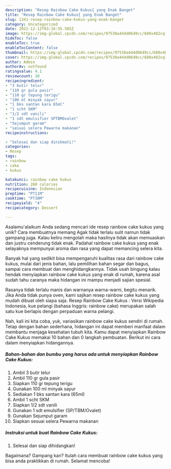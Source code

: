 ```yaml
---
description: "Resep Rainbow Cake Kukus{ yang Enak Banget"
title: "Resep Rainbow Cake Kukus{ yang Enak Banget"
slug: 1341-resep-rainbow-cake-kukus-yang-enak-banget
category: Uncategorized
date: 2022-12-12T03:16:55.585Z
image: https://img-global.cpcdn.com/recipes/97538a444d0649cc/680x482cq70/rainbow-cake-kukus-foto-resep-utama.jpg
hideToc: false
enableToc: true
enableTocContent: false
thumbnail: https://img-global.cpcdn.com/recipes/97538a444d0649cc/680x482cq70/rainbow-cake-kukus-foto-resep-utama.jpg
cover: https://img-global.cpcdn.com/recipes/97538a444d0649cc/680x482cq70/rainbow-cake-kukus-foto-resep-utama.jpg
author: Admin
authorAv: notfound
ratingvalue: 4.1
reviewcount: 10
recipeingredient:
- "3 butir telur"
- "110 gr gula pasir"
- "110 gr tepung terigu"
- "100 ml minyak sayur"
- "1 bks santan kara 65ml"
- "1 scht SKM"
- "1/2 sdt vanili"
- "1 sdt emulsifier SPTBMOvalet"
- "Sejumput garam"
- "sesuai selera Pewarna makanan"
recipeinstructions:

- "Selesai dan siap dinikmati!"
categories:
- Resep
tags:
- rainbow
- cake
- kukus

katakunci: rainbow cake kukus 
nutrition: 260 calories
recipecuisine: Indonesian
preptime: "PT11M"
cooktime: "PT30M"
recipeyield: "4"
recipecategory: Dessert

---
```



Asalamu'alaikum Anda sedang mencari ide resep rainbow cake kukus yang unik? Cara membuatnya memang Agak tidak terlalu sulit namun tidak gampang juga. Kalau keliru mengolah maka hasilnya tidak akan memuaskan dan justru cenderung tidak enak. Padahal rainbow cake kukus yang enak selayaknya mempunyai aroma dan rasa yang dapat memancing selera kita.


Banyak hal yang sedikit bisa mempengaruhi kualitas rasa dari rainbow cake kukus, mulai dari jenis bahan, lalu pemilihan bahan segar dan bagus, sampai cara membuat dan menghidangkannya. Tidak usah bingung kalau hendak menyiapkan rainbow cake kukus yang enak di rumah, karena asal sudah tahu caranya maka hidangan ini mampu menjadi sajian spesial.

Rasanya tidak terlalu manis dan warnanya warna-warni, begitu menarik. Jika Anda tidak punya oven, kami sajikan resep rainbow cake kukus yang mudah dibuat oleh siapa saja. Resep Rainbow Cake Kukus : Versi Wikipedia Indonesia, kue pelangi (bahasa Inggris: rainbow cake) merupakan salah satu kue berlapis dengan perpaduan warna pelangi.


Nah, kali ini kita coba, yuk, variasikan rainbow cake kukus sendiri di rumah. Tetap dengan bahan sederhana, hidangan ini dapat memberi manfaat dalam membantu menjaga kesehatan tubuh kita. Kamu dapat menyiapkan Rainbow Cake Kukus memakai 10 bahan dan 0 langkah pembuatan. Berikut ini cara dalam menyiapkan hidangannya.

<!--inarticleads1-->

##### Bahan-bahan dan bumbu yang harus ada untuk menyiapkan Rainbow Cake Kukus:

1. Ambil 3 butir telur
1. Ambil 110 gr gula pasir
1. Siapkan 110 gr tepung terigu
1. Gunakan 100 ml minyak sayur
1. Sediakan 1 bks santan kara (65ml)
1. Ambil 1 scht SKM
1. Siapkan 1/2 sdt vanili
1. Gunakan 1 sdt emulsifier (SP/TBM/Ovalet)
1. Gunakan Sejumput garam
1. Siapkan sesuai selera Pewarna makanan




<!--inarticleads2-->

##### Instruksi untuk buat Rainbow Cake Kukus:


1. Selesai dan siap dihidangkan!



Bagaimana? Gampang kan? Itulah cara membuat rainbow cake kukus yang bisa anda praktikkan di rumah. Selamat mencoba!
